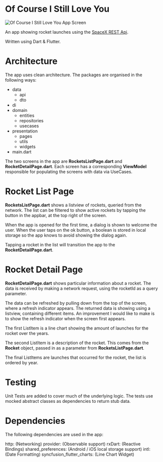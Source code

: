 # Of Course I Still Love You

![Of Course I Still Love You App Screen](assets/images/AppScreen.png)

An app showing rocket launches using the [SpaceX REST Api](https://github.com/r-spacex/SpaceX-API). 

Written using Dart & Flutter.

# Architecture

The app uses clean architecture. The packages are organised in the following ways:

- data
    - api
    - dto
- di
- domain
    - entities
    - repositories
    - usecases
- presentation
    - pages
    - utils
    - widgets
- main.dart

The two screens in the app are **RocketsListPage.dart** and **RocketDetailPage.dart**. Each screen has a corresponding **ViewModel** responsible for populating the screens with data via UseCases.

# Rocket List Page

**RocketsListPage.dart** shows a listview of rockets, queried from the network. The list can be filtered to show active rockets by tapping the button in the appbar, at the top right of the screen.

When the app is opened for the first time, a dialog is shown to welcome the user. When the user taps on the ok button, a boolean is stored in local storage so the app knows to avoid showing the dialog again.

Tapping a rocket in the list will transition the app to the **RocketDetailPage.dart**.

# Rocket Detail Page

**RocketDetailPage.dart** shows particular information about a rocket. The data is received by making a network request, using the rocketId as a query parameter.

The data can be refreshed by pulling down from the top of the screen, where a refresh indicator appears. The returned data is showing using a listview, containing different items. An improvement I would like to make is to show the refresh indicator when the screen first appears.

The first ListItem is a line chart showing the amount of launches for the rocket over the years.

The second ListItem is a description of the rocket. This comes from the **Rocket** object, passed in as a parameter from **RocketsListPage.dart**.

The final ListItems are launches that occurred for the rocket, the list is ordered by year.

# Testing

Unit Tests are added to cover much of the underlying logic. The tests use mocked abstract classes as dependencies to return stub data.

# Dependencies

The following dependencies are used in the app:

http: (Networking)
provider: (Observable support)
rxDart: (Reactive Bindings)
shared_preferences: (Android / iOS local storage support)
intl: (Date Formatting)
syncfusion_flutter_charts: (Line Chart Widget)
